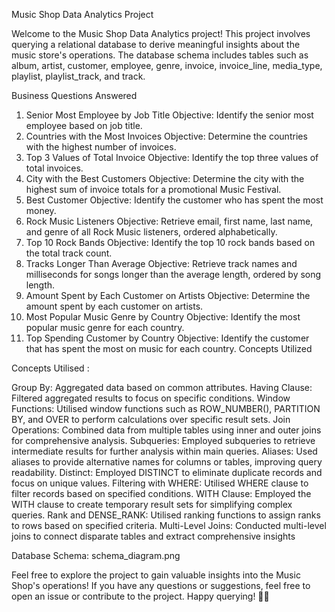 Music Shop Data Analytics Project

Welcome to the Music Shop Data Analytics project! This project involves querying a relational database to derive meaningful insights about the music store's operations. The database schema includes tables such as album, artist, customer, employee, genre, invoice, invoice_line, media_type, playlist, playlist_track, and track.

Business Questions Answered

1. Senior Most Employee by Job Title
Objective: Identify the senior most employee based on job title.
2. Countries with the Most Invoices
Objective: Determine the countries with the highest number of invoices.
3. Top 3 Values of Total Invoice
Objective: Identify the top three values of total invoices.
4. City with the Best Customers
Objective: Determine the city with the highest sum of invoice totals for a promotional Music Festival.
5. Best Customer
Objective: Identify the customer who has spent the most money.
6. Rock Music Listeners
Objective: Retrieve email, first name, last name, and genre of all Rock Music listeners, ordered alphabetically.
7. Top 10 Rock Bands
Objective: Identify the top 10 rock bands based on the total track count.
8. Tracks Longer Than Average
Objective: Retrieve track names and milliseconds for songs longer than the average length, ordered by song length.
9. Amount Spent by Each Customer on Artists
Objective: Determine the amount spent by each customer on artists.
10. Most Popular Music Genre by Country
Objective: Identify the most popular music genre for each country.
11. Top Spending Customer by Country
Objective: Identify the customer that has spent the most on music for each country.
Concepts Utilized

Concepts Utilised : 

Group By: Aggregated data based on common attributes.
Having Clause: Filtered aggregated results to focus on specific conditions.
Window Functions: Utilised window functions such as ROW_NUMBER(), PARTITION BY, and OVER to perform calculations over specific result sets.
Join Operations: Combined data from multiple tables using inner and outer joins for comprehensive analysis.
Subqueries: Employed subqueries to retrieve intermediate results for further analysis within main queries.
Aliases: Used aliases to provide alternative names for columns or tables, improving query readability.
Distinct: Employed DISTINCT to eliminate duplicate records and focus on unique values.
Filtering with WHERE: Utilised WHERE clause to filter records based on specified conditions.
WITH Clause: Employed the WITH clause to create temporary result sets for simplifying complex queries.
Rank and DENSE_RANK: Utilised ranking functions to assign ranks to rows based on specified criteria.
Multi-Level Joins: Conducted multi-level joins to connect disparate tables and extract comprehensive insights


Database Schema: schema_diagram.png

Feel free to explore the project to gain valuable insights into the Music Shop's operations! If you have any questions or suggestions, feel free to open an issue or contribute to the project. Happy querying! 🎵✨
